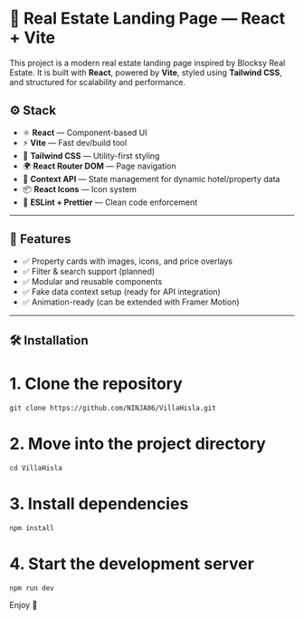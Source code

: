 # 🏡 Real Estate Landing Page — React + Vite

This project is a modern real estate landing page inspired by Blocksy Real Estate. It is built with **React**, powered by **Vite**, styled using **Tailwind CSS**, and structured for scalability and performance.

## ⚙️ Stack

- ⚛️ **React** — Component-based UI
- ⚡ **Vite** — Fast dev/build tool
- 🎨 **Tailwind CSS** — Utility-first styling
- 🌍 **React Router DOM** — Page navigation
- 🧠 **Context API** — State management for dynamic hotel/property data
- 📦 **React Icons** — Icon system
- 🧹 **ESLint + Prettier** — Clean code enforcement

---

## 🚀 Features

- ✅ Property cards with images, icons, and price overlays
- ✅ Filter & search support (planned)
- ✅ Modular and reusable components
- ✅ Fake data context setup (ready for API integration)
- ✅ Animation-ready (can be extended with Framer Motion)

---

## 🛠 Installation

# 1. Clone the repository

```
git clone https://github.com/NINJA86/VillaHisla.git
```

# 2. Move into the project directory

```
cd VillaHisla
```

# 3. Install dependencies

```
npm install
```

# 4. Start the development server

```
npm run dev
```

Enjoy 🙌
